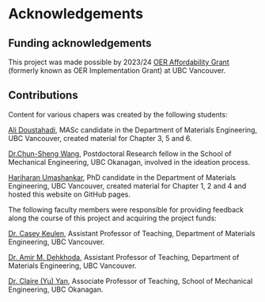 # Acknowledgements

## Funding acknowledgements
This project was made possible by 2023/24 [OER Affordability Grant](https://oerfund.open.ubc.ca/oer-affordability-grants/) (formerly known as OER Implementation Grant) at UBC Vancouver.

## Contributions
Content for various chapers was created by the following students:

[Ali Doustahadi](https://ca.linkedin.com/in/ali-doustahadi-652251169), MASc candidate in the Department of Materials Engineering, UBC Vancouver, created material for Chapter 3, 5 and 6.

[Dr.Chun-Sheng Wang](https://ca.linkedin.com/in/drcswang), Postdoctoral Research fellow in the School of Mechanical Engineering, UBC Okanagan, involved in the ideation process.

[Hariharan Umashankar](https://www.linkedin.com/in/hariharan-hari-u-a25788254/), PhD candidate in the Department of Materials Engineering, UBC Vancouver, created material for Chapter 1, 2 and 4 and hosted this website on GitHub pages.


The following faculty members were responsible for providing feedback along the course of this project and acquiring the project funds:

[Dr. Casey Keulen](https://mtrl.ubc.ca/casey-keulen/), Assistant Professor of Teaching, Department of Materials Engineering, UBC Vancouver.

[Dr. Amir M. Dehkhoda](https://mtrl.ubc.ca/amir-m-dehkhoda/), Assistant Professor of Teaching, Department of Materials Engineering, UBC Vancouver.

[Dr. Claire (Yu) Yan](https://apsc.ubc.ca/profile/yu-claire-yan), Associate Professor of Teaching, School of Mechanical Engineering, UBC Okanagan.


